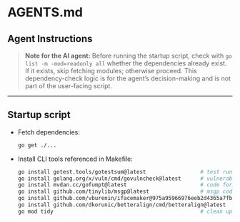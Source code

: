 # AGENTS.md

## Agent Instructions

> **Note for the AI agent:** Before running the startup script, check with `go list -m -mod=readonly all` whether the dependencies already exist. If it exists, skip fetching modules; otherwise proceed. This dependency-check logic is for the agent’s decision-making and is not part of the user-facing script.

---

## Startup script

- Fetch dependencies:

  ```bash
  go get ./...
  ```

- Install CLI tools referenced in Makefile:

  ```bash
  go install gotest.tools/gotestsum@latest                 # test runner
  go install golang.org/x/vuln/cmd/govulncheck@latest      # vulnerability scanner
  go install mvdan.cc/gofumpt@latest                       # code formatter
  go install github.com/tinylib/msgp@latest                # msgp codegen
  go install github.com/vburenin/ifacemaker@975a95966976eeb2d4365a7fb236e274c54da64c  # interface impls
  go install github.com/dkorunic/betteralign/cmd/betteralign@latest  # struct alignment
  go mod tidy                                              # clean up go.mod & go.sum
  ```
